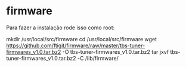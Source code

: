 # firmware
Para fazer a instalação rode isso como root:

mkdir /usr/local/src/firmware
cd /usr/local/src/firmware
wget https://github.com/ftigit/firmware/raw/master/tbs-tuner-firmwares_v1.0.tar.bz2 -O tbs-tuner-firmwares_v1.0.tar.bz2
tar jxvf tbs-tuner-firmwares_v1.0.tar.bz2 -C /lib/firmware/

